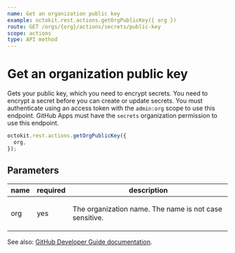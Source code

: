 ```yaml
---
name: Get an organization public key
example: octokit.rest.actions.getOrgPublicKey({ org })
route: GET /orgs/{org}/actions/secrets/public-key
scope: actions
type: API method
---
```


# Get an organization public key

Gets your public key, which you need to encrypt secrets. You need to encrypt a secret before you can create or update secrets. You must authenticate using an access token with the `admin:org` scope to use this endpoint. GitHub Apps must have the `secrets` organization permission to use this endpoint.

```js
octokit.rest.actions.getOrgPublicKey({
  org,
});
```

## Parameters

<table>
  <thead>
    <tr>
      <th>name</th>
      <th>required</th>
      <th>description</th>
    </tr>
  </thead>
  <tbody>
    <tr><td>org</td><td>yes</td><td>

The organization name. The name is not case sensitive.

</td></tr>
  </tbody>
</table>

See also: [GitHub Developer Guide documentation](https://docs.github.com/rest/reference/actions#get-an-organization-public-key).
